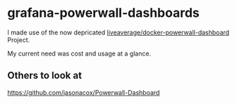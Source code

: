 # grafana-powerwall-dashboards

I made use of the now depricated [liveaverage/docker-powerwall-dashboard](https://github.com/liveaverage/docker-powerwall-dashboard) Project.

My current need was cost and usage at a glance.

## Others to look at
https://github.com/jasonacox/Powerwall-Dashboard
